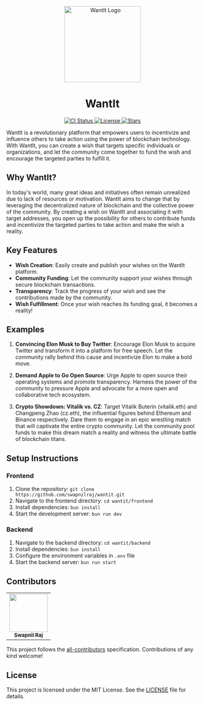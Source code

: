 <p align="center">
  <img src="logo_placeholder.png" alt="WantIt Logo" width="200" height="200">
</p>

<h1 align="center">WantIt</h1>

<p align="center">
  <a href="https://github.com/swapnilraj/wantit/actions/workflows/ci.yml">
    <img src="https://github.com/swapnilraj/wantit/actions/workflows/ci.yml/badge.svg" alt="CI Status">
  </a>
  <a href="https://github.com/swapnilraj/wantit/blob/main/LICENSE">
    <img src="https://img.shields.io/badge/license-MIT-blue.svg" alt="License">
  </a>
  <a href="https://github.com/swapnilraj/wantit/stargazers">
    <img src="https://img.shields.io/github/stars/swapnilraj/wantit" alt="Stars">
  </a>
</p>

WantIt is a revolutionary platform that empowers users to incentivize and influence others to take action using the power of blockchain technology. With WantIt, you can create a wish that targets specific individuals or organizations, and let the community come together to fund the wish and encourage the targeted parties to fulfill it.

## Why WantIt?

In today's world, many great ideas and initiatives often remain unrealized due to lack of resources or motivation. WantIt aims to change that by leveraging the decentralized nature of blockchain and the collective power of the community. By creating a wish on WantIt and associating it with target addresses, you open up the possibility for others to contribute funds and incentivize the targeted parties to take action and make the wish a reality.

## Key Features

- **Wish Creation**: Easily create and publish your wishes on the WantIt platform.
- **Community Funding**: Let the community support your wishes through secure blockchain transactions.
- **Transparency**: Track the progress of your wish and see the contributions made by the community.
- **Wish Fulfillment**: Once your wish reaches its funding goal, it becomes a reality!

## Examples

1. **Convincing Elon Musk to Buy Twitter**: Encourage Elon Musk to acquire Twitter and transform it into a platform for free speech. Let the community rally behind this cause and incentivize Elon to make a bold move.

2. **Demand Apple to Go Open Source**: Urge Apple to open source their operating systems and promote transparency. Harness the power of the community to pressure Apple and advocate for a more open and collaborative tech ecosystem.

3. **Crypto Showdown: Vitalik vs. CZ**: Target Vitalik Buterin (vitalik.eth) and Changpeng Zhao (cz.eth), the influential figures behind Ethereum and Binance respectively. Dare them to engage in an epic wrestling match that will captivate the entire crypto community. Let the community pool funds to make this dream match a reality and witness the ultimate battle of blockchain titans.

## Setup Instructions

### Frontend

1. Clone the repository: `git clone https://github.com/swapnilraj/wantit.git`
2. Navigate to the frontend directory: `cd wantit/frontend` 
3. Install dependencies: `bun install`
4. Start the development server: `bun run dev`

### Backend

1. Navigate to the backend directory: `cd wantit/backend`
2. Install dependencies: `bun install`
3. Configure the environment variables in `.env` file
4. Start the backend server: `bun run start`

## Contributors 

<!-- ALL-CONTRIBUTORS-LIST:START - Do not remove or modify this section -->
<!-- prettier-ignore-start -->
<!-- markdownlint-disable -->
<table>
  <tr>
    <td align="center"><a href="https://github.com/swapnilraj"><img src="https://avatars.githubusercontent.com/u/1234567?v=4" width="100px;" alt=""/><br /><sub><b>Swapnil Raj</b></sub></a></td>
  </tr>
</table>

<!-- markdownlint-restore -->
<!-- prettier-ignore-end -->

<!-- ALL-CONTRIBUTORS-LIST:END -->

This project follows the [all-contributors](https://github.com/all-contributors/all-contributors) specification. Contributions of any kind welcome!

## License

This project is licensed under the MIT License. See the [LICENSE](LICENSE) file for details.

